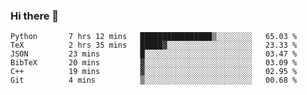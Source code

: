 ### Hi there 👋

<!--START_SECTION:waka-->

```text
Python       7 hrs 12 mins   ████████████████▒░░░░░░░░   65.03 %
TeX          2 hrs 35 mins   █████▓░░░░░░░░░░░░░░░░░░░   23.33 %
JSON         23 mins         █░░░░░░░░░░░░░░░░░░░░░░░░   03.47 %
BibTeX       20 mins         ▓░░░░░░░░░░░░░░░░░░░░░░░░   03.09 %
C++          19 mins         ▓░░░░░░░░░░░░░░░░░░░░░░░░   02.95 %
Git          4 mins          ▒░░░░░░░░░░░░░░░░░░░░░░░░   00.68 %
```

<!--END_SECTION:waka-->

